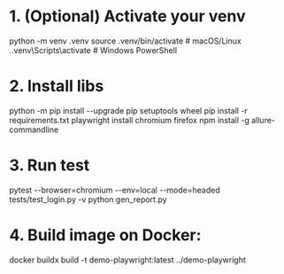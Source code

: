 # 1. (Optional) Activate your venv
python -m venv .venv
source .venv/bin/activate        # macOS/Linux
.\.venv\Scripts\activate         # Windows PowerShell

# 2. Install libs
python -m pip install --upgrade pip setuptools wheel
pip install -r requirements.txt
playwright install chromium firefox
npm install -g allure-commandline

# 3. Run test
pytest --browser=chromium --env=local --mode=headed tests/test_login.py -v
python gen_report.py

# 4. Build image on Docker:
docker buildx build -t demo-playwright:latest ../demo-playwright